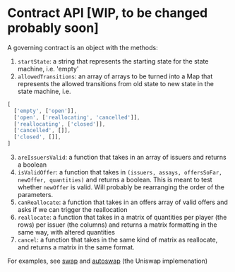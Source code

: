 # Contract API [WIP, to be changed probably soon]

A governing contract is an object with the methods:

1. `startState`: a string that represents the starting state for the
   state machine, i.e. 'empty'
2. `allowedTransitions`: an array of arrays to be turned into a Map that
   represents the allowed transitions from old state to new state in
   the state machine, i.e. 

```js
[
  ['empty', ['open']],
  ['open', ['reallocating', 'cancelled']],
  ['reallocating', ['closed']],
  ['cancelled', []],
  ['closed', []],
]
```

3. `areIssuersValid`: a function that takes in an array of issuers and
   returns a boolean
4. `isValidOffer`: a function that takes in  `(issuers, assays,
   offersSoFar, newOffer, quantities)` and returns a boolean. This is
   meant to test whether `newOffer` is valid. Will probably be
   rearranging the order of the parameters. 
5. `canReallocate`: a function that takes in an offers array of valid
   offers and asks if we can trigger the reallocation
6. `reallocate`: a function that takes in a matrix of quantities per
   player (the rows) per issuer (the columns) and returns a matrix
   formatting in the same way, with altered quantities
7. `cancel`: a function that takes in the same kind of matrix as
   reallocate, and returns a matrix in the same format. 


For examples, see [swap](core/scooter/contracts/swap.js) and
[autoswap](core/scooter/contracts/autoswap/autoswap.js) (the Uniswap implemenation)
